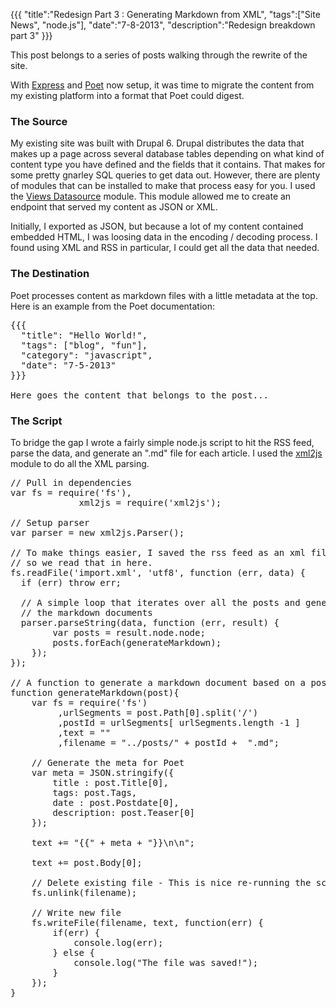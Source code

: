 {{{
    "title":"Redesign Part 3 : Generating Markdown from XML",
    "tags":["Site News", "node.js"],
    "date":"7-8-2013",
    "description":"Redesign breakdown part 3"
}}}

This post belongs to a series of posts walking through the rewrite of the site.

With [Express](http://expressjs.com/) and 
[Poet](http://jsantell.github.io/poet/) now setup, it was time to migrate the content
from my existing platform into a format that Poet could digest.

### The Source
My existing site was built with Drupal 6.  Drupal distributes the data that makes
up a page across several database tables depending on what kind of content type 
you have defined and the fields that it contains.  That makes for some pretty
gnarley SQL queries to get data out.  However, there are plenty of modules that
can be installed to make that process easy for you.  I used the [Views Datasource](https://drupal.org/project/Views_Datasource)
module.  This module allowed me to create an endpoint that served my content as 
JSON or XML.  

Initially, I exported as JSON, but because a lot of my content 
contained embedded HTML, I was loosing data in the encoding / decoding process.
I found using XML and RSS in particular, I could get all the data that needed.

### The Destination
Poet processes content as markdown files with a little metadata at the top. Here
is an example from the Poet documentation:
<pre>
{{{
  "title": "Hello World!",
  "tags": ["blog", "fun"],
  "category": "javascript",
  "date": "7-5-2013"
}}}

Here goes the content that belongs to the post...
</pre>


### The Script
To bridge the gap I wrote a fairly simple node.js script to hit the RSS feed, 
parse the data, and generate an ".md" file for each article.  I used the 
[xml2js](https://npmjs.org/package/xml2js) module to do all the XML parsing.

<pre>
// Pull in dependencies
var fs = require('fs'),
             xml2js = require('xml2js');

// Setup parser
var parser = new xml2js.Parser();

// To make things easier, I saved the rss feed as an xml file
// so we read that in here.
fs.readFile('import.xml', 'utf8', function (err, data) {
  if (err) throw err;
  
  // A simple loop that iterates over all the posts and generates
  // the markdown documents
  parser.parseString(data, function (err, result) {
        var posts = result.node.node;
        posts.forEach(generateMarkdown);
    });
});

// A function to generate a markdown document based on a post
function generateMarkdown(post){
    var fs = require('fs')
         ,urlSegments = post.Path[0].split('/')
         ,postId = urlSegments[ urlSegments.length -1 ]
         ,text = ""
         ,filename = "../posts/" + postId +  ".md";

    // Generate the meta for Poet
    var meta = JSON.stringify({
        title : post.Title[0],
        tags: post.Tags,
        date : post.Postdate[0],
        description: post.Teaser[0]
    });

    text += "{{" + meta + "}}\n\n";

    text += post.Body[0];

    // Delete existing file - This is nice re-running the script
    fs.unlink(filename);

    // Write new file
    fs.writeFile(filename, text, function(err) {
        if(err) {
            console.log(err);
        } else {
            console.log("The file was saved!");
        }
    });
}
</pre>
